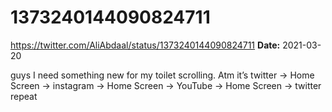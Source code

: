 # 1373240144090824711
https://twitter.com/AliAbdaal/status/1373240144090824711
**Date:** 2021-03-20

guys I need something new for my toilet scrolling. Atm it’s twitter -> Home Screen -> instagram -> Home Screen -> YouTube -> Home Screen -> twitter repeat
